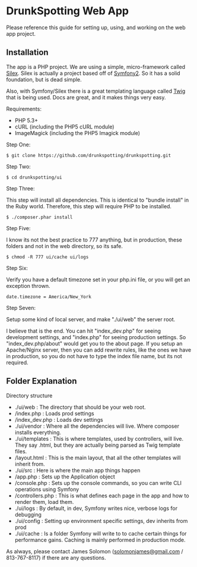 DrunkSpotting Web App
=====================

Please reference this guide for setting up, using, and working on the web app project.

Installation
------------

The app is a PHP project.  We are using a simple, micro-framework called [Silex](http://silex.sensiolabs.org/).
Silex is actually a project based off of [Symfony2](http://symfony.com/doc/master/index.html). So it has a solid foundation, but is dead simple.

Also, with Symfony/Silex there is a great templating language called [Twig](twig.sensiolabs.org/) that is being used.  Docs are great, and it makes things very easy.

Requirements:

- PHP 5.3+
- cURL (including the PHP5 cURL module)
- ImageMagick (including the PHP5 Imagick module)

Step One:

    $ git clone https://github.com/drunkspotting/drunkspotting.git

Step Two:

    $ cd drunkspotting/ui

Step Three:

This step will install all dependencies.  This is identical to "bundle install" in the Ruby world.
Therefore, this step will require PHP to be installed.

    $ ./composer.phar install

Step Five:

I know its not the best practice to 777 anything, but in production, these folders and not in the web directory, so its safe.

    $ chmod -R 777 ui/cache ui/logs
    
Step Six:

Verify you have a default timezone set in your php.ini file, or you will get an exception thrown.

    date.timezone = America/New_York

Step Seven:

Setup some kind of local server, and make "./ui/web" the server root.

I believe that is the end.  You can hit "index_dev.php" for seeing development settings, and "index.php" for seeing production settings.  So "index_dev.php/about" would get you to the about page.  If you setup an Apache/Nginx server, then you can add rewrite rules, like the ones we have in production, so you do not have to type the index file name, but its not required.

Folder Explanation
------------------

Directory structure

- ./ui/web : The directory that should be your web root.
 - /index.php : Loads prod settings
 - /index_dev.php : Loads dev settings
- ./ui/vendor : Where all the dependencies will live. Where composer installs everything.
- ./ui/templates : This is where templates, used by controllers, will live. They say .html, but they are actually being parsed as Twig template files.
 - /layout.html : This is the main layout, that all the other templates will inherit from.
- ./ui/src : Here is where the main app things happen
 - /app.php : Sets up the Application object
 - /console.php : Sets up the console commands, so you can write CLI operations using Symfony
 - /controllers.php : This is what defines each page in the app and how to render them, load them. 
- ./ui/logs : By default, in dev, Symfony writes nice, verbose logs for debugging
- ./ui/config : Setting up environment specific settings, dev inherits from prod
- ./ui/cache : Is a folder Symfony will write to to cache certain things for performance gains.  Caching is mainly performed in production mode.

As always, please contact James Solomon (solomonjames@gmail.com / 813-767-8117) if there are any questions.

